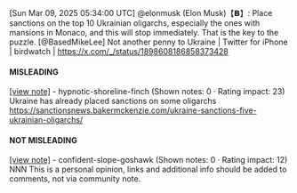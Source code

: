 [Sun Mar 09, 2025 05:34:00 UTC] @elonmusk (Elon Musk)【𝗕】: Place sanctions on the top 10 Ukrainian oligarchs, especially the ones with mansions in Monaco, and this will stop immediately.  That is the key to the puzzle. [@BasedMikeLee] Not another penny to Ukraine | Twitter for iPhone | birdwatch | https://x.com/_/status/1898608186858373428

#### MISLEADING

[[view note]](https://x.com/i/birdwatch/n/1898655506278850816) - hypnotic-shoreline-finch (Shown notes: 0 · Rating impact: 23)\
Ukraine has already placed sanctions on some oligarchs 
https://sanctionsnews.bakermckenzie.com/ukraine-sanctions-five-ukrainian-oligarchs/

#### NOT MISLEADING

[[view note]](https://x.com/i/birdwatch/n/1898668080772813097) - confident-slope-goshawk (Shown notes: 0 · Rating impact: 12)\
NNN This is a personal opinion, links and additional info should be added to comments, not via community note.
